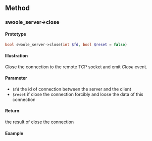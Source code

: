 ## Method

### swoole_server->close

#### Prototype

```php
bool swoole_server->close(int $fd, bool $reset = false)
```

#### Illustration

Close the connection to the remote TCP socket and emit *Close* event.

#### Parameter

* `$fd`	the id of connection between the server and the client
* `$reset` if close the connection forcibly and loose the data of this connection

#### Return

the result of close the connection

#### Example
